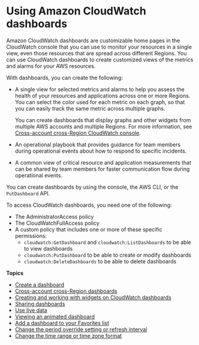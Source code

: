 # Using Amazon CloudWatch dashboards<a name="CloudWatch_Dashboards"></a>

Amazon CloudWatch dashboards are customizable home pages in the CloudWatch console that you can use to monitor your resources in a single view, even those resources that are spread across different Regions\. You can use CloudWatch dashboards to create customized views of the metrics and alarms for your AWS resources\.

With dashboards, you can create the following:
+ A single view for selected metrics and alarms to help you assess the health of your resources and applications across one or more Regions\. You can select the color used for each metric on each graph, so that you can easily track the same metric across multiple graphs\.

  You can create dashboards that display graphs and other widgets from multiple AWS accounts and multiple Regions\. For more information, see [Cross\-account cross\-Region CloudWatch console](Cross-Account-Cross-Region.md)\.
+ An operational playbook that provides guidance for team members during operational events about how to respond to specific incidents\.
+ A common view of critical resource and application measurements that can be shared by team members for faster communication flow during operational events\.

You can create dashboards by using the console, the AWS CLI, or the `PutDashboard` API\.

To access CloudWatch dashboards, you need one of the following:
+ The AdministratorAccess policy
+ The CloudWatchFullAccess policy
+ A custom policy that includes one or more of these specific permissions:
  + `cloudwatch:GetDashboard` and `cloudwatch:ListDashboards` to be able to view dashboards
  + `cloudwatch:PutDashboard` to be able to create or modify dashboards
  + `cloudwatch:DeleteDashboards` to be able to delete dashboards

**Topics**
+ [Create a dashboard](create_dashboard.md)
+ [Cross\-account cross\-Region dashboards](cloudwatch_xaxr_dashboard.md)
+ [Creating and working with widgets on CloudWatch dashboards](create-and-work-with-widgets.md)
+ [Sharing dashboards](cloudwatch-dashboard-sharing.md)
+ [Use live data](cloudwatch-live-data.md)
+ [Viewing an animated dashboard](cloudwatch-animated-dashboard.md)
+ [Add a dashboard to your Favorites list](add-dashboard-to-favorites.md)
+ [Change the period override setting or refresh interval](change_dashboard_refresh_interval.md)
+ [Change the time range or time zone format](change_dashboard_time_format.md)